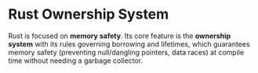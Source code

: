 # Rust Ownership System

Rust is focused on **memory safety**. Its core feature is the **ownership system** with its rules governing borrowing and lifetimes, which guarantees memory safety (preventing null/dangling pointers, data races) at compile time without needing a garbage collector.
